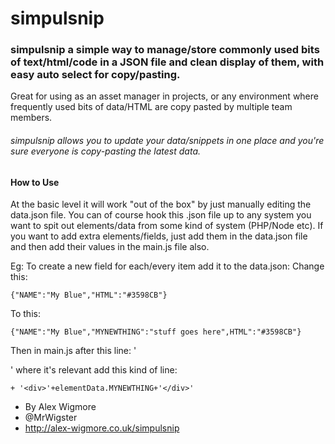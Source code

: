 simpulsnip
==========
### simpulsnip a simple way to manage/store commonly used bits of text/html/code in a JSON file and clean display of them, with easy auto select for copy/pasting.

Great for using as an asset manager in projects, or any environment where frequently used bits of data/HTML are copy pasted by multiple team members.

###### simpulsnip allows you to update your data/snippets in one place and you're sure everyone is copy-pasting the latest data.

#### How to Use
At the basic level it will work "out of the box" by just manually editing the data.json file. You can of course hook this .json file up to any system you want to spit out elements/data from some kind of system (PHP/Node etc).
If you want to add extra elements/fields, just add them in the data.json file and then add their values in the main.js file also.

Eg:
To create a new field for each/every item add it to the data.json:
Change this:
```
{"NAME":"My Blue","HTML":"#3598CB"}
```
To this:
```
{"NAME":"My Blue","MYNEWTHING":"stuff goes here",HTML":"#3598CB"}
```

Then in main.js after this line: '<div class="element">' where it's relevant add this kind of line:
```
+ '<div>'+elementData.MYNEWTHING+'</div>'
```


* By Alex Wigmore
* @MrWigster
* http://alex-wigmore.co.uk/simpulsnip